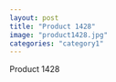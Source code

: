 ```yaml
---
layout: post
title: "Product 1428"
image: "product1428.jpg"
categories: "category1"
---
```

Product 1428
